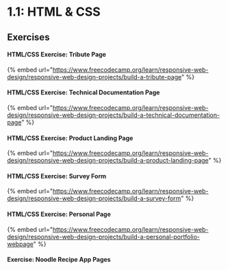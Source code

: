# 1.1: HTML & CSS

## Exercises

#### HTML/CSS Exercise: Tribute Page

{% embed url="https://www.freecodecamp.org/learn/responsive-web-design/responsive-web-design-projects/build-a-tribute-page" %}

#### HTML/CSS Exercise: Technical Documentation Page

{% embed url="https://www.freecodecamp.org/learn/responsive-web-design/responsive-web-design-projects/build-a-technical-documentation-page" %}

#### HTML/CSS Exercise: Product Landing Page

{% embed url="https://www.freecodecamp.org/learn/responsive-web-design/responsive-web-design-projects/build-a-product-landing-page" %}

#### HTML/CSS Exercise: Survey Form

{% embed url="https://www.freecodecamp.org/learn/responsive-web-design/responsive-web-design-projects/build-a-survey-form" %}

#### HTML/CSS Exercise: Personal Page

{% embed url="https://www.freecodecamp.org/learn/responsive-web-design/responsive-web-design-projects/build-a-personal-portfolio-webpage" %}

#### Exercise: Noodle Recipe App Pages

